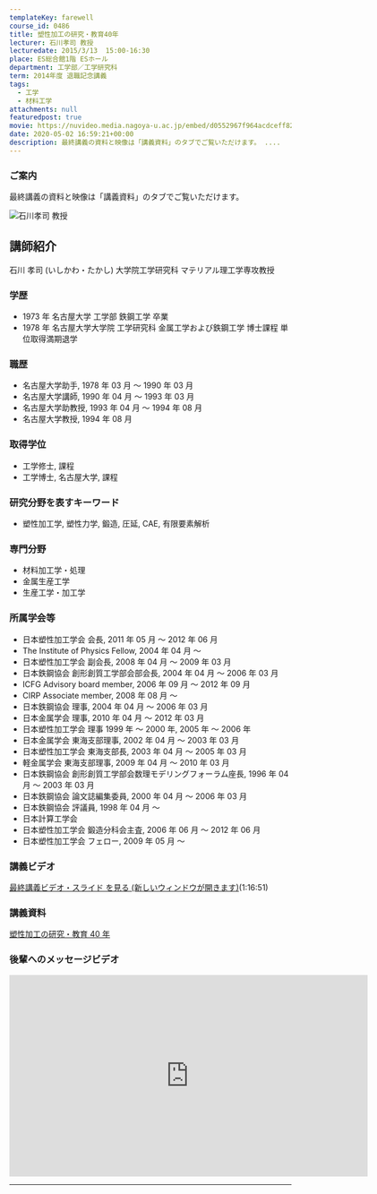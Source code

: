 ```yaml
---
templateKey: farewell
course_id: 0486
title: 塑性加工の研究・教育40年
lecturer: 石川孝司 教授
lecturedate: 2015/3/13  15:00-16:30
place: ES総合館1階 ESホール
department: 工学部／工学研究科
term: 2014年度 退職記念講義
tags:
  - 工学
  - 材料工学
attachments: null
featuredpost: true
movie: https://nuvideo.media.nagoya-u.ac.jp/embed/d0552967f964acdceff82e592e34ed9edf14e112
date: 2020-05-02 16:59:21+00:00
description: 最終講義の資料と映像は「講義資料」のタブでご覧いただけます。 ....
---
```


### ご案内

最終講義の資料と映像は「講義資料」のタブでご覧いただけます。

![石川孝司 教授](https://ocw.nagoya-u.jp/files/486/ishikawa2.jpg)

## 講師紹介

石川 孝司 (いしかわ・たかし) 大学院工学研究科 マテリアル理工学専攻教授

### 学歴

- 1973 年 名古屋大学 工学部 鉄鋼工学 卒業
- 1978 年 名古屋大学大学院 工学研究科 金属工学および鉄鋼工学 博士課程 単位取得満期退学

### 職歴

- 名古屋大学助手, 1978 年 03 月 ～ 1990 年 03 月
- 名古屋大学講師, 1990 年 04 月 ～ 1993 年 03 月
- 名古屋大学助教授, 1993 年 04 月 ～ 1994 年 08 月
- 名古屋大学教授, 1994 年 08 月

### 取得学位

- 工学修士, 課程
- 工学博士, 名古屋大学, 課程

### 研究分野を表すキーワード

- 塑性加工学, 塑性力学, 鍛造, 圧延, CAE, 有限要素解析

### 専門分野

- 材料加工学・処理
- 金属生産工学
- 生産工学・加工学

### 所属学会等

- 日本塑性加工学会 会長, 2011 年 05 月 ～ 2012 年 06 月
- The Institute of Physics Fellow, 2004 年 04 月 ～
- 日本塑性加工学会 副会長, 2008 年 04 月 ～ 2009 年 03 月
- 日本鉄鋼協会 創形創質工学部会部会長, 2004 年 04 月 ～ 2006 年 03 月
- ICFG Advisory board member, 2006 年 09 月 ～ 2012 年 09 月
- CIRP Associate member, 2008 年 08 月 ～
- 日本鉄鋼協会 理事, 2004 年 04 月 ～ 2006 年 03 月
- 日本金属学会 理事, 2010 年 04 月 ～ 2012 年 03 月
- 日本塑性加工学会 理事 1999 年 〜 2000 年, 2005 年 〜 2006 年
- 日本金属学会 東海支部理事, 2002 年 04 月 ～ 2003 年 03 月
- 日本塑性加工学会 東海支部長, 2003 年 04 月 ～ 2005 年 03 月
- 軽金属学会 東海支部理事, 2009 年 04 月 ～ 2010 年 03 月
- 日本鉄鋼協会 創形創質工学部会数理モデリングフォーラム座長, 1996 年 04 月 ～ 2003 年 03 月
- 日本鉄鋼協会 論文誌編集委員, 2000 年 04 月 ～ 2006 年 03 月
- 日本鉄鋼協会 評議員, 1998 年 04 月 ～
- 日本計算工学会
- 日本塑性加工学会 鍛造分科会主査, 2006 年 06 月 ～ 2012 年 06 月
- 日本塑性加工学会 フェロー, 2009 年 05 月 ～

### 講義ビデオ

[最終講義ビデオ・スライド
を見る (新しいウィンドウが開きます)](https://nuvideo.media.nagoya-u.ac.jp/embed/d0552967f964acdceff82e592e34ed9edf14e112)(1:16:51)

### 講義資料

[塑性加工の研究・教育 40 年](https://ocw.nagoya-u.jp/files/486/final_lecture.pdf)

### 後輩へのメッセージビデオ

<iframe src="https://nuvideo.media.nagoya-u.ac.jp/embed/d38cde3782e1b77422f075013c1050e04ea75168" width="640" height="360" frameborder="0" allowfullscreen></iframe>

---
